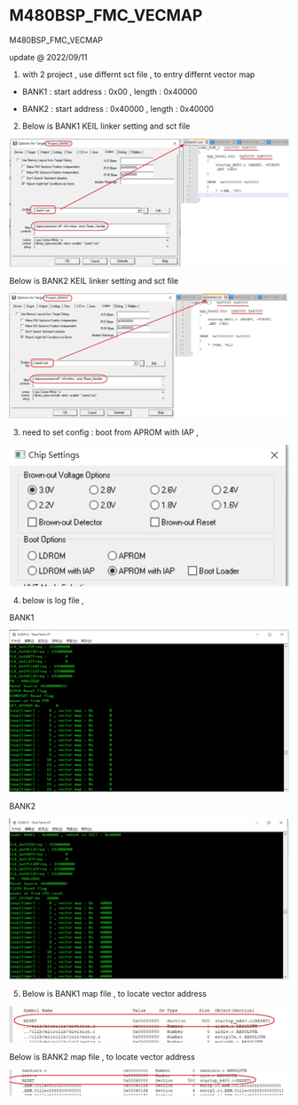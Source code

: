 # M480BSP_FMC_VECMAP
 M480BSP_FMC_VECMAP

update @ 2022/09/11

1. with 2 project , use differnt sct file , to entry differnt vector map

- BANK1 : start address : 0x00 , length : 0x40000

- BANK2 : start address : 0x40000 , length : 0x40000

2. Below is BANK1 KEIL linker setting and sct file

![image](https://github.com/released/M480BSP_FMC_VECMAP/blob/main/KEIL_LINKER_BANK1.jpg)
		
Below is BANK2 KEIL linker setting and sct file

![image](https://github.com/released/M480BSP_FMC_VECMAP/blob/main/KEIL_LINKER_BANK2.jpg)
	
3. need to set config : boot from APROM with IAP ,

![image](https://github.com/released/M480BSP_FMC_VECMAP/blob/main/ICP_Config.jpg)

4. below is log file , 

BANK1

![image](https://github.com/released/M480BSP_FMC_VECMAP/blob/main/bank1.jpg)
	
BANK2

![image](https://github.com/released/M480BSP_FMC_VECMAP/blob/main/bank2.jpg)

5. Below is BANK1 map file , to locate vector address

![image](https://github.com/released/M480BSP_FMC_VECMAP/blob/main/map_file_BANK1.jpg)

Below is BANK2 map file , to locate vector address

![image](https://github.com/released/M480BSP_FMC_VECMAP/blob/main/map_file_BANK2.jpg)

